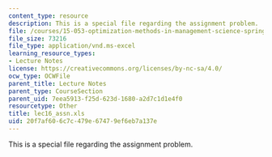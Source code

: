 ```yaml
---
content_type: resource
description: This is a special file regarding the assignment problem.
file: /courses/15-053-optimization-methods-in-management-science-spring-2013/20f7af606c7c479e67479ef6eb7a137e_lec16_assn.xls
file_size: 73216
file_type: application/vnd.ms-excel
learning_resource_types:
- Lecture Notes
license: https://creativecommons.org/licenses/by-nc-sa/4.0/
ocw_type: OCWFile
parent_title: Lecture Notes
parent_type: CourseSection
parent_uid: 7eea5913-f25d-623d-1680-a2d7c1d1e4f0
resourcetype: Other
title: lec16_assn.xls
uid: 20f7af60-6c7c-479e-6747-9ef6eb7a137e
---
```

This is a special file regarding the assignment problem.